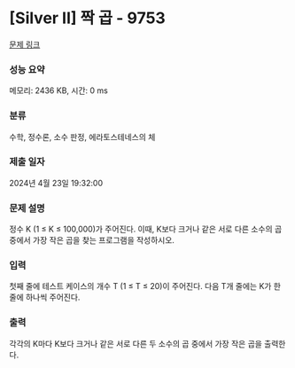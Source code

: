 # [Silver II] 짝 곱 - 9753 

[문제 링크](https://www.acmicpc.net/problem/9753) 

### 성능 요약

메모리: 2436 KB, 시간: 0 ms

### 분류

수학, 정수론, 소수 판정, 에라토스테네스의 체

### 제출 일자

2024년 4월 23일 19:32:00

### 문제 설명

<p>정수 K (1 ≤ K ≤ 100,000)가 주어진다. 이때, K보다 크거나 같은 서로 다른 소수의 곱 중에서 가장 작은 곱을 찾는 프로그램을 작성하시오.</p>

### 입력 

 <p>첫째 줄에 테스트 케이스의 개수 T (1 ≤ T ≤ 20)이 주어진다. 다음 T개 줄에는 K가 한 줄에 하나씩 주어진다. </p>

### 출력 

 <p>각각의 K마다 K보다 크거나 같은 서로 다른 두 소수의 곱 중에서 가장 작은 곱을 출력한다.</p>

